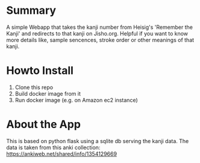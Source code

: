 # Summary
A simple Webapp that takes the kanji number from Heisig's 'Remember the Kanji' and redirects to that kanji on Jisho.org.
Helpful if you want to know more details like, sample sencences, stroke order or other meanings of that kanji.

# Howto Install
1. Clone this repo
2. Build docker image from it
3. Run docker image (e.g. on Amazon ec2 instance)

# About the App
This is based on python flask using a sqlite db serving the kanji data. 
The data is taken from this anki collection: https://ankiweb.net/shared/info/1354129669

